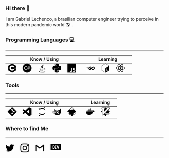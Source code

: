 ### Hi there 👋

I am Gabriel Lechenco, a brasilian computer engineer trying to perceive in this modern pandemic world :earth_americas: .

<!--
**Lechenco/Lechenco** is a ✨ _special_ ✨ repository because its `README.md` (this file) appears on your GitHub profile.

Here are some ideas to get you started:

- 🔭 I’m currently working on ...
- 🌱 I’m currently learning ...
- 👯 I’m looking to collaborate on ...
- 🤔 I’m looking for help with ...
- 💬 Ask me about ...
- 📫 How to reach me: ...
- 😄 Pronouns: ...
- ⚡ Fun fact: ...
-->


### Programming Languages :computer:
---

|Know / Using |Learning |
|---|---|
|[<img src="static/c++.svg" width="28" style="margin-right: 16px">](https://isocpp.org/) [<img src="static/csharp.svg" width="28" style="margin-right: 16px">](https://docs.microsoft.com/pt-br/dotnet/csharp/) [<img src="static/java.svg" width="28" style="margin-right: 16px">](https://www.java.com) [<img src="static/python.svg" width="28" style="margin-right: 16px">](https://www.python.org/) [<img src="static/js.svg" width="28" style="margin-right: 16px">](https://www.javascript.com/) | [<img src="static/go.svg" width="28" style="margin-right: 16px">](https://golang.org/) [<img src="static/bash.svg" width="28" style="margin-right: 16px">](https://www.gnu.org/software/bash/) [<img src="static/react.svg" width="28" style="margin-right: 16px">](https://reactjs.org/)|

### Tools
---

|Know / Using |Learning |
|---|---|
|[<img src="static/git.svg" width="28" style="margin-right: 16px">](https://git-scm.com/) [<img src="static/code.svg" width="28" style="margin-right: 16px">](https://code.visualstudio.com/) [<img src="static/jupyter.svg" width="28" style="margin-right: 16px">](https://jupyter.org/) [<img src="static/gimp.svg" width="28" style="margin-right: 16px">](https://www.gimp.org/) [<img src="static/inkscape.svg" width="28" style="margin-right: 16px">](https://inkscape.org/pt-br/) | [<img src="static/docker.svg" width="28" style="margin-right: 16px">](https://www.docker.com/) [<img src="static/vim.svg" width="28" style="margin-right: 16px">](https://www.vim.org/) |

### Where to find Me
---

[<img src="static/twitter.svg" width="28" style="margin-right: 16px">](https://twitter.com/G_Lechenco) 
[<img src="static/instagram.svg" width="28" style="margin-right: 16px">](https://www.instagram.com/gabriellechenco/)
[<img src="static/gmail.svg" width="28" style="margin-right: 16px">](mailto:glechenco@gmail.com)
[<img src="static/dev.svg" width="34" style="margin-right: 16px">](https://dev.to/lechenco)